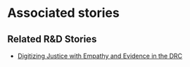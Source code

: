 # Associated stories

<!-- !!DO NOT REMOVE!! start autogenerated hyperlinks -->
## Related R&D Stories
- [Digitizing Justice with Empathy and Evidence in the DRC](/RnD-Archive/stories/?doc=Explorers_COD)
<!-- !!DO NOT REMOVE!! end autogenerated hyperlinks -->